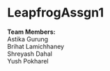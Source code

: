 # LeapfrogAssgn1

<strong>**Team Members:** <br></strong>
Astika Gurung <br>
Brihat Lamichhaney <br>
Shreyash Dahal <br>
Yush Pokharel <br>

